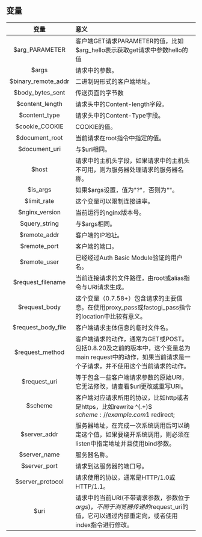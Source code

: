 ## 变量

|变量<div style="width: 120pt">|意义|
|:--:|:--|
|$arg_PARAMETER|客户端GET请求PARAMETER的值，比如$arg_hello表示获取get请求中参数hello的值|
|$args|请求中的参数。|
|$binary_remote_addr|二进制码形式的客户端地址。|
|$body_bytes_sent|传送页面的字节数|
|$content_length|请求头中的Content-length字段。|
|$content_type|请求头中的Content-Type字段。|
|$cookie_COOKIE|COOKIE的值。|
|$document_root|当前请求在root指令中指定的值。|
|$document_uri|与$uri相同。|
|$host|请求中的主机头字段，如果请求中的主机头不可用，则为服务器处理请求的服务器名称。|
|$is_args|如果$args设置，值为"?"，否则为""。|
|$limit_rate|这个变量可以限制连接速率。|
|$nginx_version|当前运行的nginx版本号。|
|$query_string|与$args相同。|
|$remote_addr|客户端的IP地址。|
|$remote_port|客户端的端口。|
|$remote_user|已经经过Auth Basic Module验证的用户名。|
|$request_filename|当前连接请求的文件路径，由root或alias指令与URI请求生成。|
|$request_body|这个变量（0.7.58+）包含请求的主要信息。在使用proxy_pass或fastcgi_pass指令的location中比较有意义。|
|$request_body_file|客户端请求主体信息的临时文件名。|
|$request_method|客户端请求的动作，通常为GET或POST。包括0.8.20及之前的版本中，这个变量总为main request中的动作，如果当前请求是一个子请求，并不使用这个当前请求的动作。|
|$request_uri|等于包含一些客户端请求参数的原始URI，它无法修改，请查看$uri更改或重写URI。|
|$scheme|客户端对应请求所用的协议，比如http或者是https，比如rewrite ^(.+)$ $scheme://example.com$1 redirect;|
|$server_addr|服务器地址，在完成一次系统调用后可以确定这个值，如果要绕开系统调用，则必须在listen中指定地址并且使用bind参数。|
|$server_name|服务器名称。|
|$server_port|请求到达服务器的端口号。|
|$server_protocol|请求使用的协议，通常是HTTP/1.0或HTTP/1.1。|
|$uri|请求中的当前URI(不带请求参数，参数位于$args)，不同于浏览器传递的$request_uri的值，它可以通过内部重定向，或者使用index指令进行修改。|